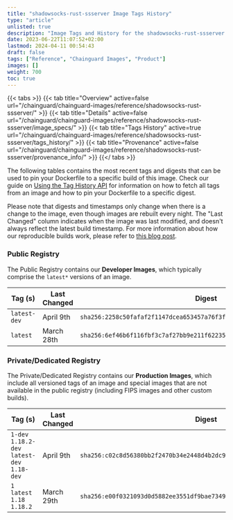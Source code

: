 ```yaml
---
title: "shadowsocks-rust-ssserver Image Tags History"
type: "article"
unlisted: true
description: "Image Tags and History for the shadowsocks-rust-ssserver Chainguard Image"
date: 2023-06-22T11:07:52+02:00
lastmod: 2024-04-11 00:54:43
draft: false
tags: ["Reference", "Chainguard Images", "Product"]
images: []
weight: 700
toc: true
---
```


{{< tabs >}}
{{< tab title="Overview" active=false url="/chainguard/chainguard-images/reference/shadowsocks-rust-ssserver/" >}}
{{< tab title="Details" active=false url="/chainguard/chainguard-images/reference/shadowsocks-rust-ssserver/image_specs/" >}}
{{< tab title="Tags History" active=true url="/chainguard/chainguard-images/reference/shadowsocks-rust-ssserver/tags_history/" >}}
{{< tab title="Provenance" active=false url="/chainguard/chainguard-images/reference/shadowsocks-rust-ssserver/provenance_info/" >}}
{{</ tabs >}}

The following tables contains the most recent tags and digests that can be used to pin your Dockerfile to a specific build of this image. Check our guide on [Using the Tag History API](/chainguard/chainguard-images/using-the-tag-history-api/) for information on how to fetch all tags from an image and how to pin your Dockerfile to a specific digest.

Please note that digests and timestamps only change when there is a change to the image, even though images are rebuilt every night. The "Last Changed" column indicates when the image was last modified, and doesn't always reflect the latest build timestamp. For more information about how our reproducible builds work, please refer to [this blog post](https://www.chainguard.dev/unchained/reproducing-chainguards-reproducible-image-builds).

### Public Registry
The Public Registry contains our **Developer Images**, which typically comprise the `latest*` versions of an image.

| Tag (s)       | Last Changed | Digest                                                                    |
|---------------|--------------|---------------------------------------------------------------------------|
|  `latest-dev` | April 9th    | `sha256:2258c50fafaf2f1147dcea653457a76f3fa043b0b846f6b4c770766216bec026` |
|  `latest`     | March 28th   | `sha256:6ef46b6f116fbf3c7af27bb9e211f6223539b981f8a06e9e1366ef5265e6689a` |


### Private/Dedicated Registry
The Private/Dedicated Registry contains our **Production Images**, which include all versioned tags of an image and special images that are not available in the public registry (including FIPS images and other custom builds).

| Tag (s)                                       | Last Changed | Digest                                                                    |
|-----------------------------------------------|--------------|---------------------------------------------------------------------------|
|  `1-dev` `1.18.2-dev` `latest-dev` `1.18-dev` | April 9th    | `sha256:c02c8d56380bb2f2470b34e2448d4b2dc91afefa900820dc4d556e7e9ff5cadd` |
|  `1` `latest` `1.18` `1.18.2`                 | March 29th   | `sha256:e00f0321093d0d5882ee3551df9bae734975298506b97ce3c8d91eb4c7264819` |

